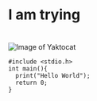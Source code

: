 # <h1> I am trying <h1>

![Image of Yaktocat](https://octodex.github.com/images/yaktocat.png)

```
#include <stdio.h>
int main(){
  print("Hello World");
  return 0;
}
```
